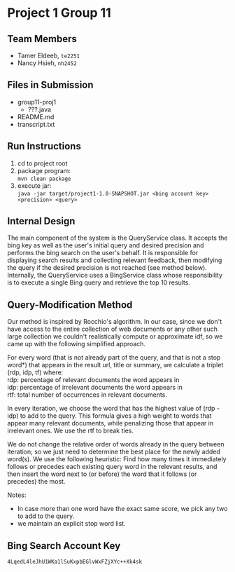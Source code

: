 # Project 1 Group 11

## Team Members
- Tamer Eldeeb, `te2251`
- Nancy Hsieh, `nh2452`


## Files in Submission
- group11-proj1
	- ???.java
- README.md
- transcript.txt


## Run Instructions

1. cd to project root
3. package program: <br/>`mvn clean package`
4. execute jar: <br/>`java -jar target/project1-1.0-SNAPSHOT.jar <bing account key> <precision> <query>`



## Internal Design
The main component of the system is the QueryService class.
It accepts the bing key as well as the user's initial query and desired precision and performs the bing search on the user's behalf.
It is responsible for displaying search results and collecting relevant feedback, then modifying the query if the desired precision is not reached (see method below).
Internally, the QueryService uses a BingService class whose responsibility is to execute a single Bing query and retrieve the top 10 results.


## Query-Modification Method
Our method is inspired by Rocchio's algorithm. In our case, since we don't have access to the entire collection of web documents or any other such large collection we couldn't realistically compute or approximate idf, so we came up with the following simplified approach.

For every word (that is not already part of the query, and that is not a stop word*) that appears in the result url, title or summary, we calculate a triplet (rdp, idp, tf) where:
<br/>rdp: percentage of relevant documents the word appears in
<br/>idp: percentage of irrelevant documents the word appears in
<br/>rtf: total number of occurrences in relevant documents.

In every iteration, we choose the word that has the highest value of (rdp - idp) to add to the query. This formula gives a high weight to words that appear many relevant documents, while penalizing those that appear in irrelevant ones. We use the rtf to break ties.<br/>

We do not change the relative order of words already in the query between iteration; so we just need to determine the best place for the newly added word(s). We use the following heuristic: Find how many times it immediately follows or precedes each existing query word in the relevant results, and then insert the word next to (or before) the word that it follows (or precedes) the most.

Notes:<br/>
- In case more than one word have the exact same score, we pick any two to add to the query.
- we maintain an explicit stop word list.


## Bing Search Account Key
`4LqedL4leJhU1WKa1lSuKxpbEGlvWxFZjXYc++Xk4sk`

